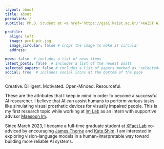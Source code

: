 ```yaml
---
layout: about
title: about
permalink: /
subtitle: Ph.D. Student at <a href='https://gsai.kaist.ac.kr/'>KAIST AI</a>

profile:
  align: left
  image: prof_pic.jpg
  image_circular: false # crops the image to make it circular
  address: 

news: false  # includes a list of news items
latest_posts: false  # includes a list of the newest posts
selected_papers: false # includes a list of papers marked as "selected={true}"
social: true  # includes social icons at the bottom of the page
---
```


Creative. Dilligent. Motivated. Open-Minded. Resourceful.

These are the attributes that I keep in mind in order to become a successful AI researcher. I believe that AI can assist humans to perform various tasks like simulating visual prosthetic devices for visually impaired people. This is my first research topic while working at <a href='https://imvisionlab.com/'>Im Lab</a> as an intern with supportive advisor <a href='https://scholar.google.com/citations?user=jidhBw0AAAAJ&hl=en'>Maesoon Im</a>.

Since March 2023, I became a full-time graduate student at <a href='https://xfact.net/'>XFact Lab</a> co-adviced by encouraging <a href='https://scholar.google.com/citations?user=hao9RrgAAAAJ&hl=en&oi=ao'>James Thorne</a> and <a href='https://scholar.google.com/citations?user=KB5XZGIAAAAJ&hl=en'>Kate Shim</a>. I am interested in exploring vision-language models in a human-interpretable way toward building more reliable AI systems.
